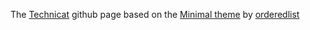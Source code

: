 
The [Technicat](https://technicat.github.io/) github page based on the [Minimal theme](https://github.com/pages-themes/minimal) by [orderedlist](https://github.com/orderedlist/minimal)


